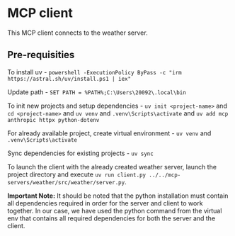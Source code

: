 # MCP client

This MCP client connects to the weather server.

## Pre-requisities

To install uv - `powershell -ExecutionPolicy ByPass -c "irm https://astral.sh/uv/install.ps1 | iex"`

Update path - `SET PATH = %PATH%;C:\Users\20092\.local\bin`

To init new projects and setup dependencies - `uv init <project-name>` and  `cd <project-name>` and `uv venv` and `.venv\Scripts\activate` and `uv add mcp anthropic httpx python-dotenv`

For already available project, create virtual environment - `uv venv` and `.venv\Scripts\activate`

Sync dependencies for existing projects - `uv sync`

To launch the client with the already created weather server, launch the project directory and execute `uv run client.py ../../mcp-servers/weather/src/weather/server.py`.

**Important Note:** It should be noted that the python installation must contain all dependencies required in order for the server and client to work together. In our case, we have used the python command from the virtual env that contains all required dependencies for both the server and the client.
